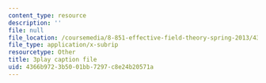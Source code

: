 ```yaml
---
content_type: resource
description: ''
file: null
file_location: /coursemedia/8-851-effective-field-theory-spring-2013/4366b9723b5001bb7297c8e24b20571a_6PrAW28eUpE.srt
file_type: application/x-subrip
resourcetype: Other
title: 3play caption file
uid: 4366b972-3b50-01bb-7297-c8e24b20571a
---
```


